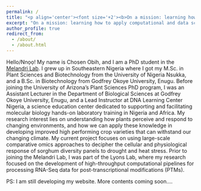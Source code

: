 ```yaml
---
permalink: /
title: "<p align='center'><font size='+2'><b>On a mission: learning how to apply computational and data science skills to solve problems in sustainable agriculture</b></font></p>"
excerpt: "On a mission: learning how to apply computational and data science skills to solve problems in sustainable agriculture"
author_profile: true
redirect_from: 
  - /about/
  - /about.html
---
```

Hello/Nnọọ! My name is Chosen Obih, and I am a PhD student in the [Melandri Lab](https://melandri-lab.github.io/). I grew up in Southeastern Nigeria where I got my M.Sc. in Plant Sciences and Biotechnology from the University of Nigeria Nsukka, and a B.Sc. in Biotechnology from Godfrey Okoye University, Enugu. Before joining the University of Arizona’s Plant Sciences PhD program, I was an Assistant Lecturer in the Department of Biological Sciences at Godfrey Okoye University, Enugu, and a Lead Instructor at DNA Learning Center Nigeria, a science education center dedicated to supporting and facilitating molecular biology hands-on laboratory training in Nigeria and Africa. My research interest lies on understanding how plants perceive and respond to changing environments, and how we can apply these knowledge in developing improved high performing crop varieties that can withstand our changing climate. My current project focuses on using large-scale comparative omics approaches to decipher the cellular and physiological response of sorghum diversity panels to drought and heat stress. Prior to joining the Melandri Lab, I was part of the Lyons Lab, where my research focused on the development of high-throughput computational pipelines for processing RNA-Seq data for post-transcriptional modifications (PTMs).

PS: I am still developing my website. More contents coming soon....